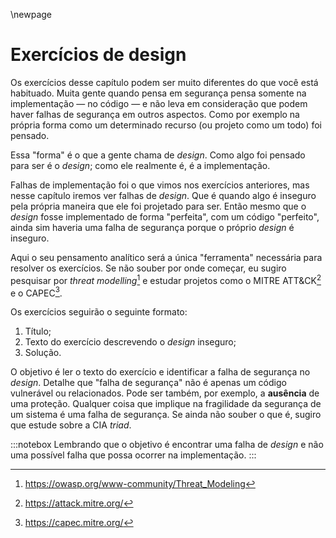 \newpage
# Exercícios de design

Os exercícios desse capítulo podem ser muito diferentes do que você está habituado. Muita gente
quando pensa em segurança pensa somente na implementação — no código — e não leva em consideração
que podem haver falhas de segurança em outros aspectos. Como por exemplo na própria forma como
um determinado recurso (ou projeto como um todo) foi pensado.

Essa "forma" é o que a gente chama de *design*. Como algo foi pensado para ser é o *design*; como
ele realmente é, é a implementação.

Falhas de implementação foi o que vimos nos exercícios anteriores, mas nesse capítulo iremos ver
falhas de *design*. Que é quando algo é inseguro pela própria maneira que ele foi projetado para
ser. Então mesmo que o *design* fosse implementado de forma "perfeita", com um código "perfeito",
ainda sim haveria uma falha de segurança porque o próprio *design* é inseguro.

Aqui o seu pensamento analítico será a única "ferramenta" necessária para resolver os exercícios.
Se não souber por onde começar, eu sugiro pesquisar por *threat modelling*[^threat-modelling] e
estudar projetos como o MITRE ATT&CK[^mitre-attack] e o CAPEC[^capec].

Os exercícios seguirão o seguinte formato:

1. Título;
2. Texto do exercício descrevendo o *design* inseguro;
3. Solução.

O objetivo é ler o texto do exercício e identificar a falha de segurança no *design*. Detalhe que
"falha de segurança" não é apenas um código vulnerável ou relacionados. Pode ser também, por
exemplo, a **ausência** de uma proteção. Qualquer coisa que implique na fragilidade da segurança
de um sistema é uma falha de segurança. Se ainda não souber o que é, sugiro que estude sobre a
CIA *triad*.

:::notebox
Lembrando que o objetivo é encontrar uma falha de *design* e não uma possível falha que possa
ocorrer na implementação.
:::


[^threat-modelling]: <https://owasp.org/www-community/Threat_Modeling>
[^mitre-attack]: <https://attack.mitre.org/>
[^capec]: <https://capec.mitre.org/>
